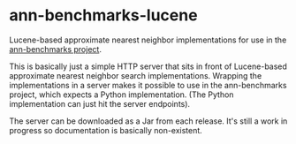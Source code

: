 # ann-benchmarks-lucene

Lucene-based approximate nearest neighbor implementations for use in the [ann-benchmarks project](https://github.com/erikbern/ann-benchmarks).

This is basically just a simple HTTP server that sits in front of Lucene-based approximate nearest neighbor search implementations.
Wrapping the implementations in a server makes it possible to use in the ann-benchmarks project, which expects a Python implementation.
(The Python implementation can just hit the server endpoints).

The server can be downloaded as a Jar from each release.
It's still a work in progress so documentation is basically non-existent.
